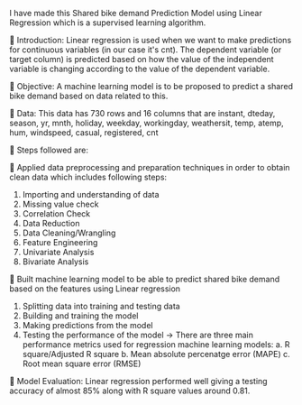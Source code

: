 I have made this Shared bike demand Prediction Model using Linear Regression which is a supervised learning algorithm.

📌 Introduction:
Linear regression is used when we want to make predictions for continuous variables (in our case it's cnt). The dependent variable (or target column) is predicted based on how the value of the independent variable is changing according to the value of the dependent variable.

📌 Objective:
A machine learning model is to be proposed to predict a shared bike demand based on data related to this.

📌 Data:
This data has 730 rows and 16 columns that are instant, dteday, season,	yr,	mnth,	holiday, weekday, workingday,	weathersit,	temp,	atemp, hum,	windspeed, casual, registered,	cnt 

📌 Steps followed are:

📍 Applied data preprocessing and preparation techniques in order to obtain clean data which includes following steps:

1. Importing and understanding of data
2. Missing value check
3. Correlation Check
4. Data Reduction
5. Data Cleaning/Wrangling
6. Feature Engineering
7. Univariate Analysis
8. Bivariate Analysis

📍 Built machine learning model to be able to predict shared bike demand based on the features using Linear regression

1. Splitting data into training and testing data
2. Building and training the model
3. Making predictions from the model
4. Testing the performance of the model -> There are three main performance metrics used for regression machine learning models:
a. R square/Adjusted R square
b. Mean absolute percenatge error (MAPE)
c. Root mean square error (RMSE)

📌 Model Evaluation:
Linear regression performed well giving a testing accuracy of almost 85% along with R square values around 0.81.
